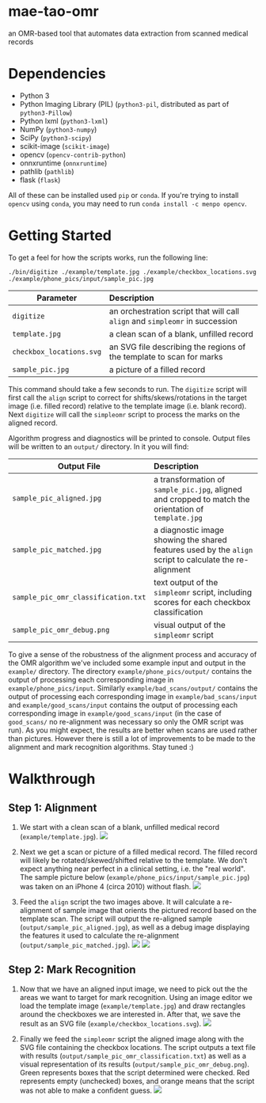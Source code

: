 # mae-tao-omr
an OMR-based tool that automates data extraction from scanned medical records


Dependencies
============
- Python 3
- Python Imaging Library (PIL) (``python3-pil``, distributed as part of ``python3-Pillow``)
- Python lxml (``python3-lxml``)
- NumPy (``python3-numpy``)
- SciPy (``python3-scipy``)
- scikit-image (``scikit-image``)
- opencv (``opencv-contrib-python``)
- onnxruntime (``onnxruntime``)
- pathlib (``pathlib``)
- flask (``flask``)

All of these can be installed used `pip` or `conda`. If you're trying to install `opencv` using `conda`, you may need to run `conda install -c menpo opencv`.


Getting Started
===============
To get a feel for how the scripts works, run the following line:

```
./bin/digitize ./example/template.jpg ./example/checkbox_locations.svg ./example/phone_pics/input/sample_pic.jpg
```


| Parameter                           | Description   |
| -------------                       |:--------------|
| `digitize`                          | an orchestration script that will call `align` and `simpleomr` in succession |
| `template.jpg`                      | a clean scan of a blank, unfilled record |
| `checkbox_locations.svg`            | an SVG file describing the regions of the template to scan for marks |
| `sample_pic.jpg`                    | a picture of a filled record |


This command should take a few seconds to run. The `digitize` script will first call the `align` script to correct for shifts/skews/rotations in the target image (i.e. filled record) relative to the template image (i.e. blank record). Next `digitize` will call the `simpleomr` script to process the marks on the aligned record.  

Algorithm progress and diagnostics will be printed to console. Output files will be written to an `output/` directory. In it you will find:

| Output File                           | Description   |
| -------------                         |:--------------|
| `sample_pic_aligned.jpg`           | a transformation of `sample_pic.jpg`, aligned and cropped to match the orientation of `template.jpg` |
| `sample_pic_matched.jpg`           | a diagnostic image showing the shared features used by the `align` script to calculate the re-alignment |
| `sample_pic_omr_classification.txt`| text output of the `simpleomr` script, including scores for each checkbox classification |
| `sample_pic_omr_debug.png`             | visual output of the `simpleomr` script |


To give a sense of the robustness of the alignment process and accuracy of the OMR algorithm we've included some example input and output in the `example/` directory. The directory `example/phone_pics/output/` contains the
output of processing each corresponding image in  `example/phone_pics/input`. Similarly `example/bad_scans/output/` contains the output of processing each corresponding image in  `example/bad_scans/input` and `example/good_scans/input` contains the output of processing each corresponding image in `example/good_scans/input` (in the case of `good_scans/` no re-alignment was necessary so only the OMR script was run). As you might expect, the results are better when scans are used rather than pictures. However there is still a lot of improvements to be made to  the alignment and mark recognition algorithms. Stay tuned :)




Walkthrough
============

Step 1: Alignment
-----------------

1. We start with a clean scan of a blank, unfilled medical record (`example/template.jpg`).
![](https://github.com/sdrp/digitize-mtc/blob/master/example/template.jpg)

2. Next we get a scan or picture of a filled medical record. The filled record will likely be rotated/skewed/shifted relative to the template. We don't expect anything near perfect in a clinical setting, i.e. the "real world". The sample picture below (`example/phone_pics/input/sample_pic.jpg`) was taken on an iPhone 4 (circa 2010) without flash.
![](https://github.com/sdrp/digitize-mtc/blob/master/example/phone_pics/input/sample_pic.jpg)

3. Feed the `align` script the two images above. It will calculate a re-alignment of sample image that orients the pictured record based on the template scan. The script will output the re-aligned sample (`output/sample_pic_aligned.jpg`), as well as a debug image displaying the features it used to calculate the re-alignment (`output/sample_pic_matched.jpg`).
![](https://github.com/sdrp/digitize-mtc/blob/master/example/phone_pics/output/sample_pic_matched.jpg)
![](https://github.com/sdrp/digitize-mtc/blob/master/example/phone_pics/output/sample_pic_aligned.jpg)


Step 2: Mark Recognition
------------------------

1. Now that we have an aligned input image, we need to pick out the the areas we want to target for mark recognition. Using an image editor we load the template image (`example/template.jpg`) and draw rectangles around the checkboxes we are interested in. After that, we save the result as an SVG file (`example/checkbox_locations.svg`).
![](https://github.com/sdrp/digitize-mtc/blob/master/example/checkbox_locations.svg)

2. Finally we feed the `simpleomr` script the aligned image along with the SVG file containing the checkbox locations. The script outputs a text file with results (`output/sample_pic_omr_classification.txt`) as well as a visual representation of its results (`output/sample_pic_omr_debug.png`). Green represents boxes that the script determined were checked. Red
represents empty (unchecked) boxes, and orange means that the script was not
able to make a confident guess.
![](https://github.com/sdrp/digitize-mtc/blob/master/example/phone_pics/output/sample_pic_omr_debug.png)
